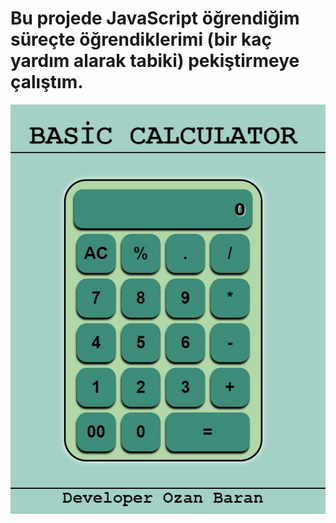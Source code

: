 # Bu projede JavaScript öğrendiğim süreçte öğrendiklerimi (bir kaç yardım alarak tabiki) pekiştirmeye çalıştım. 

<img src="https://github.com/ozanbawer/2-Basic-Calculator/blob/master/img/screen.jpg" alt="Basic Calculator" >
